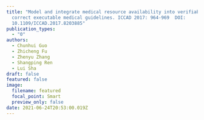 ```yaml
---
title: "Model and integrate medical resource availability into verifiably
  correct executable medical guidelines. ICCAD 2017: 964-969  DOI:
  10.1109/ICCAD.2017.8203885"
publication_types:
  - "0"
authors:
  - Chunhui Guo
  - Zhicheng Fu
  - Zhenyu Zhang
  - Shangping Ren
  - Lui Sha
draft: false
featured: false
image:
  filename: featured
  focal_point: Smart
  preview_only: false
date: 2021-06-24T20:53:00.019Z
---
```


